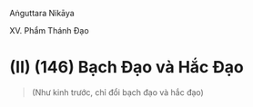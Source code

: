 Aṅguttara Nikāya

XV. Phẩm Thánh Ðạo

# (II) (146) Bạch Ðạo và Hắc Ðạo

> (Như kinh trước, chỉ đổi bạch đạo và hắc đạo)

